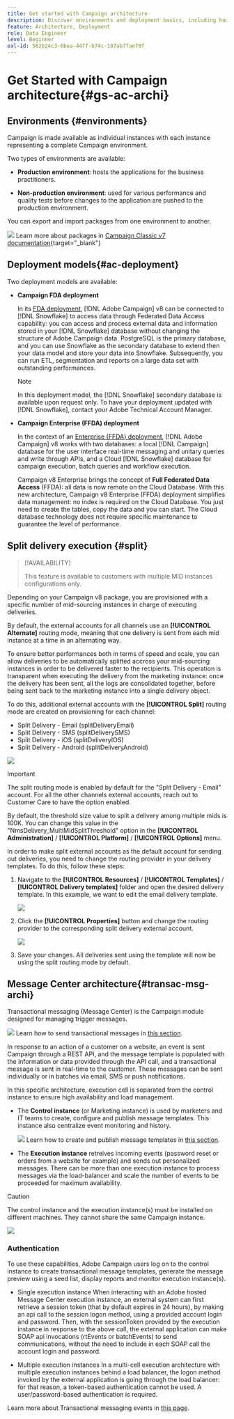 ```yaml
---
title: Get started with Campaign architecture
description: Discover environments and deployment basics, including how to report on a campaign environment.
feature: Architecture, Deployment
role: Data Engineer
level: Beginner
exl-id: 562b24c3-6bea-447f-b74c-187ab77ae78f
---
```

# Get Started with Campaign architecture{#gs-ac-archi}

## Environments {#environments}

Campaign is made available as individual instances with each instance representing a complete Campaign environment.

Two types of environments are available:

* **Production environment**: hosts the applications for the business practitioners.

* **Non-production environment**: used for various performance and quality tests before changes to the application are pushed to the production environment.

You can export and import packages from one environment to another.

![](../assets/do-not-localize/book.png) Learn more about packages in [Campaign Classic v7 documentation](https://experienceleague.adobe.com/docs/campaign-classic/using/getting-started/administration-basics/working-with-data-packages.html){target="_blank"}

## Deployment models{#ac-deployment}

Two deployment models are available:

* **Campaign FDA deployment**

    In its [FDA deployment](fda-deployment.md), [!DNL Adobe Campaign] v8 can be connected to [!DNL Snowflake] to access data through Federated Data Access capability: you can access and process external data and information stored in your [!DNL Snowflake] database without changing the structure of Adobe Campaign data. PostgreSQL is the primary database, and you can use Snowflake as the secondary database to extend then your data model and store your data into Snowflake. Subsequently, you can run ETL, segmentation and reports on a large data set with outstanding performances.

    >[!NOTE]
    >
    >In this deployment model, the [!DNL Snowflake] secondary database is available upon request only. To have your deployment updated with [!DNL Snowflake], contact your Adobe Technical Account Manager.
    >

* **Campaign Enterprise (FFDA) deployment**

    In the context of an [Enterprise (FFDA) deployment](enterprise-deployment.md), [!DNL Adobe Campaign] v8 works with two databases: a local [!DNL Campaign] database for the user interface real-time messaging and unitary queries and write through APIs, and a Cloud [!DNL Snowflake] database for campaign execution, batch queries and workflow execution.

    Campaign v8 Enterprise brings the concept of **Full Federated Data Access** (FFDA): all data is now remote on the Cloud Database. With this new architecture, Campaign v8 Enterprise (FFDA) deployment simplifies data management: no index is required on the Cloud Database. You just need to create the tables, copy the data and you can start. The Cloud database technology does not require specific maintenance to guarantee the level of performance.

## Split delivery execution {#split}

>[!AVAILABILITY]
>
>This feature is available to customers with multiple MID instances configurations only.

Depending on your Campaign v8 package, you are provisioned with a specific number of mid-sourcing instances in charge of executing deliveries. 

By default, the external accounts for all channels use an **[!UICONTROL Alternate]** routing mode, meaning that one delivery is sent from each mid instance at a time in an alternating way.

To ensure better performances both in terms of speed and scale, you can allow deliveries to be automatically splitted accross your mid-sourcing instances in order to be delivered faster to the recipients. This operation is transparent when executing the delivery from the marketing instance: once the delivery has been sent, all the logs are consolidated together, before being sent back to the marketing instance into a single delivery object.

To do this, additional external accounts with the **[!UICONTROL Split]** routing mode are created on provisioning for each channel:

* Split Delivery - Email (splitDeliveryEmail)
* Split Delivery - SMS (splitDeliverySMS)
* Split Delivery - iOS (splitDeliveryIOS)
* Split Delivery - Android (splitDeliveryAndroid)

![](assets/splitted-delivery.png) 

>[!IMPORTANT]
>
>The split routing mode is enabled by default for the "Split Delivery - Email" account. For all the other channels external accounts, reach out to Customer Care to have the option enabled.
>
>By default, the threshold size value to split a delivery among multiple mids is 100K. You can change this value in the "NmsDelivery_MultiMidSplitThreshold" option in the **[!UICONTROL Administration]** / **[!UICONTROL Platform]** / **[!UICONTROL Options]** menu. 

In order to make split external accounts as the default account for sending out deliveries, you need to change the routing provider in your delivery templates. To do this, follow these steps:

1. Navigate to the **[!UICONTROL Resources]** / **[!UICONTROL Templates]** / **[!UICONTROL Delivery templates]** folder and open the desired delivery template. In this example, we want to edit the email delivery template.

    ![](assets/split-default-list.png) 

1. Click the **[!UICONTROL Properties]** button and change the routing provider to the corresponding split delivery external account.

    ![](assets/split-default-delivery.png) 

1. Save your changes. All deliveries sent using the template will now be using the split routing mode by default.

<!--In addition, you can select split external accounts as the default routing provider for all future delivery templates. To do this, change the value of the **[!UICONTROL xtkoption NmsBroadcast_DefaultProvider]** option to the name of the split account.

![](assets/split-default-options.png) -->

## Message Center architecture{#transac-msg-archi}

Transactional messaging (Message Center) is the Campaign module designed for managing trigger messages. 

![](../assets/do-not-localize/glass.png) Learn how to send transactional messages in [this section](../send/transactional.md).

In response to an action of a customer on a website, an event is sent Campaign through a REST API, and the message template is populated with the information or data provided through the API call, and a transactional message is sent in real-time to the customer. These messages can be sent individually or in batches via email, SMS or push notifications. 

In this specific architecture, execution cell is separated from the control instance to ensure high availability and load management.

* The **Control instance** (or Marketing instance) is used by marketers and IT teams to create, configure and publish message templates. This instance also centralize event monitoring and history.
    
    ![](../assets/do-not-localize/glass.png) Learn how to create and publish message templates in [this section](../send/transactional.md).

* The **Execution instance** retreives incoming events (password reset or orders from a website for example) and sends out personalized messages. There can be more than one execution instance to process messages via the load-balancer and scale the number of events to be proceeded for maximum availability.

>[!CAUTION]
>
>The control instance and the execution instance(s) must be installed on different machines. They cannot share the same Campaign instance.

![](assets/messagecenter_diagram.png)

### Authentication

To use these capabilities, Adobe Campaign users log on to the control instance to create transactional message templates, generate the message preview using a seed list, display reports and monitor execution instance(s).

* Single execution instance
    When interacting with an Adobe hosted Message Center execution instance, an external system can first retrieve a session token (that by default expires in 24 hours), by making an api call to the session logon method, using a provided account login and password.
    Then, with the sessionToken provided by the execution instance in response to the above call, the external application can make SOAP api invocations (rtEvents or batchEvents) to send communications, without the need to include in each SOAP call the account login and password.
 
* Multiple execution instances
    In a multi-cell execution architecture with multiple execution instances behind a load balancer, the logon method invoked by the external application is going through the load balancer: for that reason, a token-based authentication cannot  be used. A user/password-based authentication is required. 

Learn more about Transactional messaging events in [this page](../send/event-processing.md).
